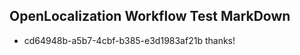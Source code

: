 ## OpenLocalization Workflow Test MarkDown
* cd64948b-a5b7-4cbf-b385-e3d1983af21b thanks!

<!--HONumber=Jul16_HO5-->



